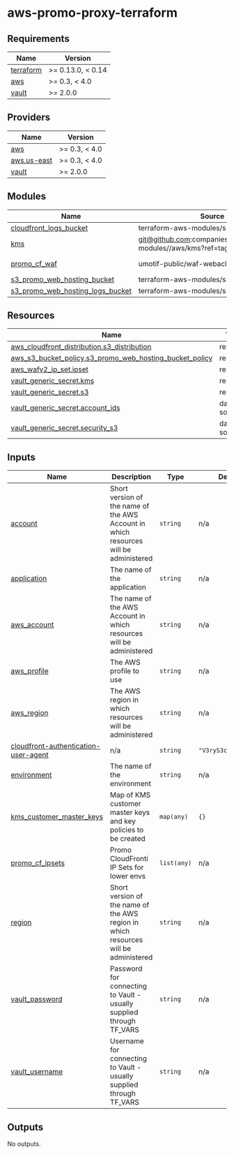 # aws-promo-proxy-terraform

<!-- BEGINNING OF PRE-COMMIT-TERRAFORM DOCS HOOK -->
## Requirements

| Name | Version |
|------|---------|
| <a name="requirement_terraform"></a> [terraform](#requirement\_terraform) | >= 0.13.0, < 0.14 |
| <a name="requirement_aws"></a> [aws](#requirement\_aws) | >= 0.3, < 4.0 |
| <a name="requirement_vault"></a> [vault](#requirement\_vault) | >= 2.0.0 |

## Providers

| Name | Version |
|------|---------|
| <a name="provider_aws"></a> [aws](#provider\_aws) | >= 0.3, < 4.0 |
| <a name="provider_aws.us-east"></a> [aws.us-east](#provider\_aws.us-east) | >= 0.3, < 4.0 |
| <a name="provider_vault"></a> [vault](#provider\_vault) | >= 2.0.0 |

## Modules

| Name | Source | Version |
|------|--------|---------|
| <a name="module_cloudfront_logs_bucket"></a> [cloudfront\_logs\_bucket](#module\_cloudfront\_logs\_bucket) | terraform-aws-modules/s3-bucket/aws | 2.1.0 |
| <a name="module_kms"></a> [kms](#module\_kms) | git@github.com:companieshouse/terraform-modules//aws/kms?ref=tags/1.0.55 |  |
| <a name="module_promo_cf_waf"></a> [promo\_cf\_waf](#module\_promo\_cf\_waf) | umotif-public/waf-webaclv2/aws | ~> 3.1.0 |
| <a name="module_s3_promo_web_hosting_bucket"></a> [s3\_promo\_web\_hosting\_bucket](#module\_s3\_promo\_web\_hosting\_bucket) | terraform-aws-modules/s3-bucket/aws | 2.1.0 |
| <a name="module_s3_promo_web_hosting_logs_bucket"></a> [s3\_promo\_web\_hosting\_logs\_bucket](#module\_s3\_promo\_web\_hosting\_logs\_bucket) | terraform-aws-modules/s3-bucket/aws | 2.1.0 |

## Resources

| Name | Type |
|------|------|
| [aws_cloudfront_distribution.s3_distribution](https://registry.terraform.io/providers/hashicorp/aws/latest/docs/resources/cloudfront_distribution) | resource |
| [aws_s3_bucket_policy.s3_promo_web_hosting_bucket_policy](https://registry.terraform.io/providers/hashicorp/aws/latest/docs/resources/s3_bucket_policy) | resource |
| [aws_wafv2_ip_set.ipset](https://registry.terraform.io/providers/hashicorp/aws/latest/docs/resources/wafv2_ip_set) | resource |
| [vault_generic_secret.kms](https://registry.terraform.io/providers/hashicorp/vault/latest/docs/resources/generic_secret) | resource |
| [vault_generic_secret.s3](https://registry.terraform.io/providers/hashicorp/vault/latest/docs/resources/generic_secret) | resource |
| [vault_generic_secret.account_ids](https://registry.terraform.io/providers/hashicorp/vault/latest/docs/data-sources/generic_secret) | data source |
| [vault_generic_secret.security_s3](https://registry.terraform.io/providers/hashicorp/vault/latest/docs/data-sources/generic_secret) | data source |

## Inputs

| Name | Description | Type | Default | Required |
|------|-------------|------|---------|:--------:|
| <a name="input_account"></a> [account](#input\_account) | Short version of the name of the AWS Account in which resources will be administered | `string` | n/a | yes |
| <a name="input_application"></a> [application](#input\_application) | The name of the application | `string` | n/a | yes |
| <a name="input_aws_account"></a> [aws\_account](#input\_aws\_account) | The name of the AWS Account in which resources will be administered | `string` | n/a | yes |
| <a name="input_aws_profile"></a> [aws\_profile](#input\_aws\_profile) | The AWS profile to use | `string` | n/a | yes |
| <a name="input_aws_region"></a> [aws\_region](#input\_aws\_region) | The AWS region in which resources will be administered | `string` | n/a | yes |
| <a name="input_cloudfront-authentication-user-agent"></a> [cloudfront-authentication-user-agent](#input\_cloudfront-authentication-user-agent) | n/a | `string` | `"V3ryS3cretString"` | no |
| <a name="input_environment"></a> [environment](#input\_environment) | The name of the environment | `string` | n/a | yes |
| <a name="input_kms_customer_master_keys"></a> [kms\_customer\_master\_keys](#input\_kms\_customer\_master\_keys) | Map of KMS customer master keys and key policies to be created | `map(any)` | `{}` | no |
| <a name="input_promo_cf_ipsets"></a> [promo\_cf\_ipsets](#input\_promo\_cf\_ipsets) | Promo CloudFronti IP Sets for lower envs | `list(any)` | n/a | yes |
| <a name="input_region"></a> [region](#input\_region) | Short version of the name of the AWS region in which resources will be administered | `string` | n/a | yes |
| <a name="input_vault_password"></a> [vault\_password](#input\_vault\_password) | Password for connecting to Vault - usually supplied through TF\_VARS | `string` | n/a | yes |
| <a name="input_vault_username"></a> [vault\_username](#input\_vault\_username) | Username for connecting to Vault - usually supplied through TF\_VARS | `string` | n/a | yes |

## Outputs

No outputs.
<!-- END OF PRE-COMMIT-TERRAFORM DOCS HOOK -->